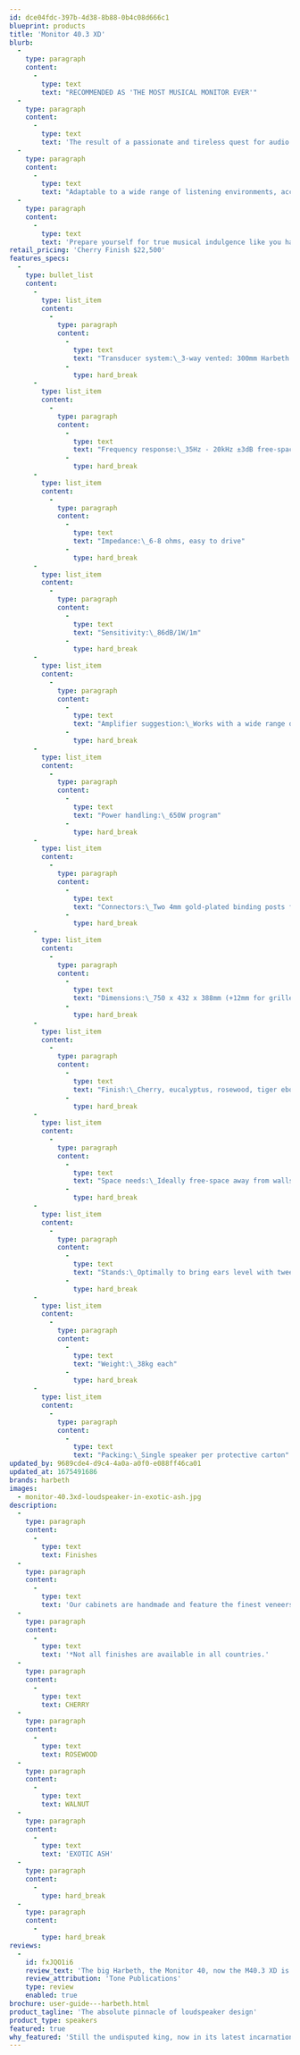 ```yaml
---
id: dce04fdc-397b-4d38-8b88-0b4c08d666c1
blueprint: products
title: 'Monitor 40.3 XD'
blurb:
  -
    type: paragraph
    content:
      -
        type: text
        text: "RECOMMENDED AS 'THE MOST MUSICAL MONITOR EVER'"
  -
    type: paragraph
    content:
      -
        type: text
        text: 'The result of a passionate and tireless quest for audio perfection. Built on the success of the global award-winning M40.2 40th Anniversary, this new generation Harbeth achieves a leap in performance delivery. Stunning realism, expansive bass and lifelike transparency delivers an ultimate experience for even the most critical listener.'
  -
    type: paragraph
    content:
      -
        type: text
        text: "Adaptable to a wide range of listening environments, accurate across the entire audio band, emotionally engaging and easy to drive, the M40.3 XD takes the acclaimed Harbeth sound to a new level.\_\_"
  -
    type: paragraph
    content:
      -
        type: text
        text: 'Prepare yourself for true musical indulgence like you have never experienced before.'
retail_pricing: 'Cherry Finish $22,500'
features_specs:
  -
    type: bullet_list
    content:
      -
        type: list_item
        content:
          -
            type: paragraph
            content:
              -
                type: text
                text: "Transducer system:\_3-way vented: 300mm Harbeth bass unit; 200mm RADIAL2™ mid; 25mm ferro-cooled soft dome tweeter"
              -
                type: hard_break
      -
        type: list_item
        content:
          -
            type: paragraph
            content:
              -
                type: text
                text: "Frequency response:\_35Hz - 20kHz ±3dB free-space, grille on, smooth off-axis response"
              -
                type: hard_break
      -
        type: list_item
        content:
          -
            type: paragraph
            content:
              -
                type: text
                text: "Impedance:\_6-8 ohms, easy to drive"
              -
                type: hard_break
      -
        type: list_item
        content:
          -
            type: paragraph
            content:
              -
                type: text
                text: "Sensitivity:\_86dB/1W/1m"
              -
                type: hard_break
      -
        type: list_item
        content:
          -
            type: paragraph
            content:
              -
                type: text
                text: "Amplifier suggestion:\_Works with a wide range of amplifiers, suggested from 35W/channel."
              -
                type: hard_break
      -
        type: list_item
        content:
          -
            type: paragraph
            content:
              -
                type: text
                text: "Power handling:\_650W program"
              -
                type: hard_break
      -
        type: list_item
        content:
          -
            type: paragraph
            content:
              -
                type: text
                text: "Connectors:\_Two 4mm gold-plated binding posts for wires or plugs"
              -
                type: hard_break
      -
        type: list_item
        content:
          -
            type: paragraph
            content:
              -
                type: text
                text: "Dimensions:\_750 x 432 x 388mm (+12mm for grille and binding posts)"
              -
                type: hard_break
      -
        type: list_item
        content:
          -
            type: paragraph
            content:
              -
                type: text
                text: "Finish:\_Cherry, eucalyptus, rosewood, tiger ebony."
              -
                type: hard_break
      -
        type: list_item
        content:
          -
            type: paragraph
            content:
              -
                type: text
                text: "Space needs:\_Ideally free-space away from walls."
              -
                type: hard_break
      -
        type: list_item
        content:
          -
            type: paragraph
            content:
              -
                type: text
                text: "Stands:\_Optimally to bring ears level with tweeters. (Tweeter: 660mm up from cabinet base)"
              -
                type: hard_break
      -
        type: list_item
        content:
          -
            type: paragraph
            content:
              -
                type: text
                text: "Weight:\_38kg each"
              -
                type: hard_break
      -
        type: list_item
        content:
          -
            type: paragraph
            content:
              -
                type: text
                text: "Packing:\_Single speaker per protective carton"
updated_by: 9689cde4-d9c4-4a0a-a0f0-e088ff46ca01
updated_at: 1675491686
brands: harbeth
images:
  - monitor-40.3xd-loudspeaker-in-exotic-ash.jpg
description:
  -
    type: paragraph
    content:
      -
        type: text
        text: Finishes
  -
    type: paragraph
    content:
      -
        type: text
        text: 'Our cabinets are handmade and feature the finest veneers. Please note that veneers vary in both colour, shade and grain structure, particularly our Tamo Ash veneer.'
  -
    type: paragraph
    content:
      -
        type: text
        text: '*Not all finishes are available in all countries.'
  -
    type: paragraph
    content:
      -
        type: text
        text: CHERRY
  -
    type: paragraph
    content:
      -
        type: text
        text: ROSEWOOD
  -
    type: paragraph
    content:
      -
        type: text
        text: WALNUT
  -
    type: paragraph
    content:
      -
        type: text
        text: 'EXOTIC ASH'
  -
    type: paragraph
    content:
      -
        type: hard_break
  -
    type: paragraph
    content:
      -
        type: hard_break
reviews:
  -
    id: fxJQO1i6
    review_text: 'The big Harbeth, the Monitor 40, now the M40.3 XD is an entirely different experience. The top Harbeth speaker has the weight and the depth to play any kind of music, at any volume level you need. You can play Tool loud – and get into it. But these speakers do so much more'
    review_attribution: 'Tone Publications'
    type: review
    enabled: true
brochure: user-guide---harbeth.html
product_tagline: 'The absolute pinnacle of loudspeaker design'
product_type: speakers
featured: true
why_featured: 'Still the undisputed king, now in its latest incarnation -- and currently with special pricing available.'
---
```

